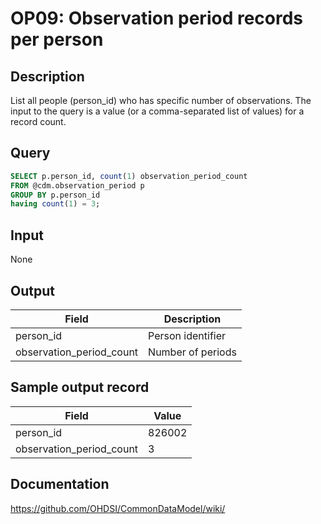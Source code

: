 <!---
Group:observation period
Name:OP09 Observation period records per person
Author:Patrick Ryan
CDM Version: 5.0
-->

# OP09: Observation period records per person

## Description
List all people (person_id) who has specific number of observations. The input to the query is a value (or a comma-separated list of values) for a record count.

## Query
```sql
SELECT p.person_id, count(1) observation_period_count
FROM @cdm.observation_period p
GROUP BY p.person_id
having count(1) = 3;
```

## Input

None

## Output

| Field |  Description |
| --- | --- |
| person_id | Person identifier |
| observation_period_count | Number of periods |

## Sample output record

|  Field |  Value |
| --- | --- |
| person_id |  826002 |
| observation_period_count |  3 |


## Documentation
https://github.com/OHDSI/CommonDataModel/wiki/
